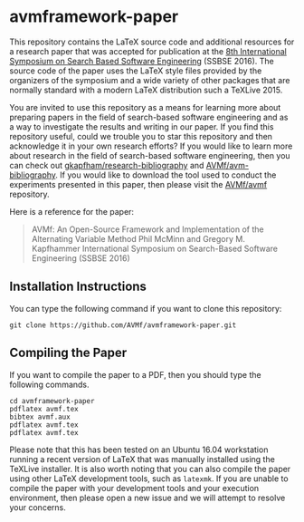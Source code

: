 # avmframework-paper

This repository contains the LaTeX source code and additional resources for a
research paper that was accepted for publication at the [8th International
Symposium on Search Based Software Engineering](http://ssbse.org/2016/)
(SSBSE 2016). The source code of the paper uses the LaTeX style files provided
by the organizers of the symposium and a wide variety of other packages that
are normally standard with a modern LaTeX distribution such a TeXLive 2015.

You are invited to use this repository as a means for learning more about
preparing papers in the field of search-based software engineering and as a way
to investigate the results and writing in our paper. If you find this
repository useful, could we trouble you to star this repository and then
acknowledge it in your own research efforts? If you would like to learn more
about research in the field of search-based software engineering, then you can
check out
[gkapfham/research-bibliography](https://github.com/gkapfham/research-bibliography)
and [AVMf/avm-bibliography](https://github.com/AVMf/avm-bibliography). If you
would like to download the tool used to conduct the experiments presented in
this paper, then please visit the [AVMf/avmf](https://github.com/AVMf/avmf)
repository.

Here is a reference for the paper:

> AVMf: An Open-Source Framework and Implementation of the Alternating Variable Method
> Phil McMinn and Gregory M. Kapfhammer
> International Symposium on Search-Based Software Engineering (SSBSE 2016)

## Installation Instructions

You can type the following command if you want to clone this repository:

```shell
git clone https://github.com/AVMf/avmframework-paper.git
```

## Compiling the Paper

If you want to compile the paper to a PDF, then you should type the following commands.

```shell
cd avmframework-paper
pdflatex avmf.tex
bibtex avmf.aux
pdflatex avmf.tex
pdflatex avmf.tex
```

Please note that this has been tested on an Ubuntu 16.04 workstation running a
recent version of LaTeX that was manually installed using the TeXLive
installer. It is also worth noting that you can also compile the paper using
other LaTeX development tools, such as `latexmk`. If you are unable to compile
the paper with your development tools and your execution environment, then
please open a new issue and we will attempt to resolve your concerns.
